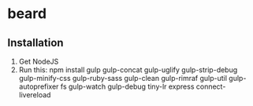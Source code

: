 beard
=====
Installation
-----
1. Get NodeJS
2. Run this: 
	npm install gulp gulp-concat gulp-uglify gulp-strip-debug gulp-minify-css gulp-ruby-sass gulp-clean gulp-rimraf gulp-util gulp-autoprefixer fs gulp-watch gulp-debug tiny-lr express connect-livereload

